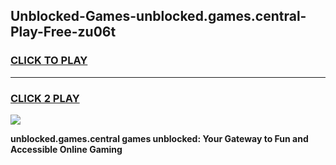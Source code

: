 
## Unblocked-Games-unblocked.games.central-Play-Free-zu06t
<h3>
<a href="https://premium76.site?title=unblocked.games.central&ref=22A">CLICK TO PLAY</a></h3>
<hr>

<h3>
<a href="https://premium76.site?title=unblocked.games.central&ref=22A">CLICK 2 PLAY</a>
  
</h3>

<a href="https://premium76.site?title=unblocked.games.central&ref=22A"><img src="https://clearcache.store/games.png"></a>


**unblocked.games.central games unblocked: Your Gateway to Fun and Accessible Online Gaming**
